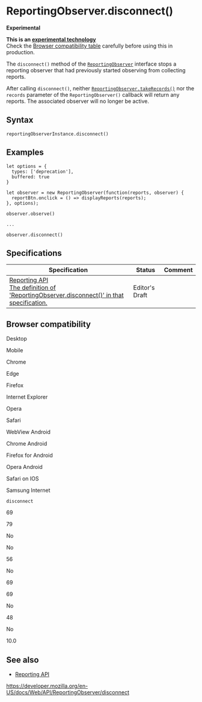 # ReportingObserver.disconnect()

**Experimental**

**This is an [experimental technology](https://developer.mozilla.org/en-US/docs/MDN/Guidelines/Conventions_definitions#experimental)**  
Check the [Browser compatibility table](#browser_compatibility) carefully before using this in production.

The `disconnect()` method of the [`ReportingObserver`](../reportingobserver) interface stops a reporting observer that had previously started observing from collecting reports.

After calling `disconnect()`, neither [`ReportingObserver.takeRecords()`](takerecords) nor the `records` parameter of the `ReportingObserver()` callback will return any reports. The associated observer will no longer be active.

## Syntax

    reportingObserverInstance.disconnect()

## Examples

    let options = {
      types: ['deprecation'],
      buffered: true
    }

    let observer = new ReportingObserver(function(reports, observer) {
      reportBtn.onclick = () => displayReports(reports);
    }, options);

    observer.observe()

    ...

    observer.disconnect()

## Specifications

<table><thead><tr class="header"><th>Specification</th><th>Status</th><th>Comment</th></tr></thead><tbody><tr class="odd"><td><a href="https://w3c.github.io/reporting/#dom-reportingobserver-disconnect">Reporting API<br />
<span class="small">The definition of 'ReportingObserver.disconnect()' in that specification.</span></a></td><td><span class="spec-ed">Editor's Draft</span></td><td></td></tr></tbody></table>

## Browser compatibility

Desktop

Mobile

Chrome

Edge

Firefox

Internet Explorer

Opera

Safari

WebView Android

Chrome Android

Firefox for Android

Opera Android

Safari on IOS

Samsung Internet

`disconnect`

69

79

No

No

56

No

69

69

No

48

No

10.0

## See also

- [Reporting API](../reporting_api)

<a href="https://developer.mozilla.org/en-US/docs/Web/API/ReportingObserver/disconnect" class="_attribution-link">https://developer.mozilla.org/en-US/docs/Web/API/ReportingObserver/disconnect</a>
